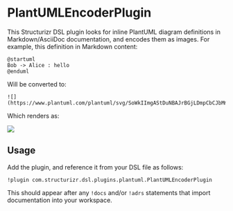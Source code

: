 # PlantUMLEncoderPlugin

This Structurizr DSL plugin looks for inline PlantUML diagram definitions in Markdown/AsciiDoc documentation,
and encodes them as images. For example, this definition in Markdown content:

```plantuml
@startuml
Bob -> Alice : hello
@enduml
```

Will be converted to:

```
![](https://www.plantuml.com/plantuml/svg/SoWkIImgAStDuNBAJrBGjLDmpCbCJbMmKiX8pSd9vt98pKi1IW80)
```

Which renders as:

![](https://www.plantuml.com/plantuml/svg/SoWkIImgAStDuNBAJrBGjLDmpCbCJbMmKiX8pSd9vt98pKi1IW80)

## Usage

Add the plugin, and reference it from your DSL file as follows:

```
!plugin com.structurizr.dsl.plugins.plantuml.PlantUMLEncoderPlugin
```

This should appear after any `!docs` and/or `!adrs` statements that import documentation into your workspace.